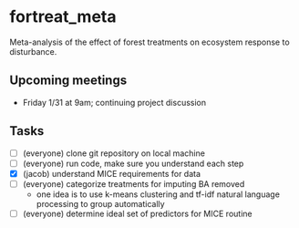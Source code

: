 # fortreat_meta

Meta-analysis of the effect of forest treatments on ecosystem response to disturbance.

## Upcoming meetings

- Friday 1/31 at 9am; continuing project discussion

## Tasks

- [ ] (everyone) clone git repository on local machine
- [ ] (everyone) run code, make sure you understand each step
- [x] (jacob) understand MICE requirements for data
- [ ] (everyone) categorize treatments for imputing BA removed
  - one idea is to use k-means clustering and tf-idf natural language processing to group automatically
- [ ] (everyone) determine ideal set of predictors for MICE routine
